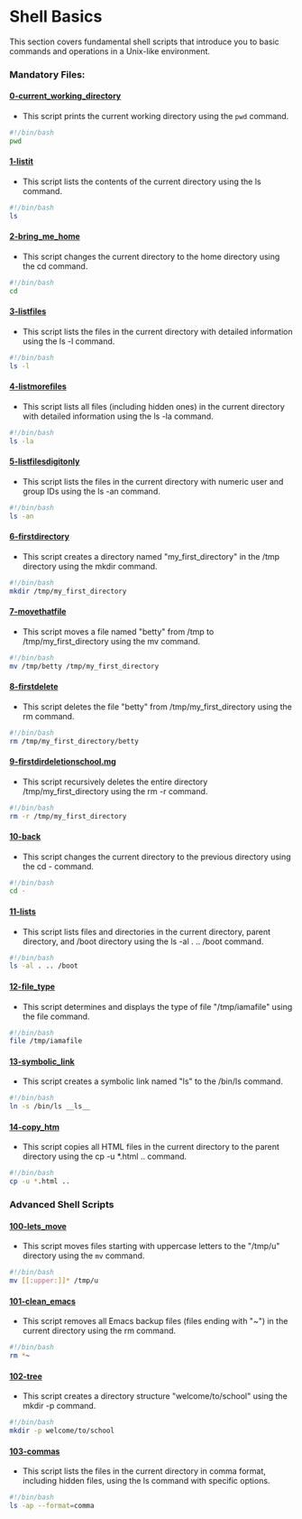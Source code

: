 # Shell Basics

This section covers fundamental shell scripts that introduce you to basic commands and operations in a Unix-like environment.

### Mandatory Files:

#### [0-current_working_directory](#0-current_working_directory)

- This script prints the current working directory using the `pwd` command.

```bash
#!/bin/bash
pwd
```

#### [1-listit](#1-listit)

- This script lists the contents of the current directory using the ls command.

```bash
#!/bin/bash
ls
```

#### [2-bring_me_home](#2-bring_me_home)

- This script changes the current directory to the home directory using the cd command.

```bash
#!/bin/bash
cd
```

#### [3-listfiles](#3-listfiles)

- This script lists the files in the current directory with detailed information using the ls -l command.

```bash
#!/bin/bash
ls -l
```

#### [4-listmorefiles](#4-listmorefiles)

- This script lists all files (including hidden ones) in the current directory with detailed information using the ls -la command.

```bash
#!/bin/bash
ls -la
```

#### [5-listfilesdigitonly](#5-listfilesdigitonly)

- This script lists the files in the current directory with numeric user and group IDs using the ls -an command.

```bash
#!/bin/bash
ls -an
```

#### [6-firstdirectory](#6-firstdirectory)

- This script creates a directory named "my_first_directory" in the /tmp directory using the mkdir command.

```bash
#!/bin/bash
mkdir /tmp/my_first_directory
```

#### [7-movethatfile](#7-movethatfile)

- This script moves a file named "betty" from /tmp to /tmp/my_first_directory using the mv command.

```bash
#!/bin/bash
mv /tmp/betty /tmp/my_first_directory
```

#### [8-firstdelete](#8-firstdelete)

- This script deletes the file "betty" from /tmp/my_first_directory using the rm command.

```bash
#!/bin/bash
rm /tmp/my_first_directory/betty
```

#### [9-firstdirdeletionschool.mg](#9-firstdirdeletionschool.mg)

- This script recursively deletes the entire directory /tmp/my_first_directory using the rm -r command.

```bash
#!/bin/bash
rm -r /tmp/my_first_directory
```

#### [10-back](#10-back)

- This script changes the current directory to the previous directory using the cd - command.

```bash
#!/bin/bash
cd -
```

#### [11-lists](#11-lists)

- This script lists files and directories in the current directory, parent directory, and /boot directory using the ls -al . .. /boot command.

```bash
#!/bin/bash
ls -al . .. /boot
```

#### [12-file_type](#12-file_type)

- This script determines and displays the type of file "/tmp/iamafile" using the file command.

```bash
#!/bin/bash
file /tmp/iamafile
```

#### [13-symbolic_link](#13-symbolic_link)

- This script creates a symbolic link named "ls" to the /bin/ls command.

```bash
#!/bin/bash
ln -s /bin/ls __ls__
```

#### [14-copy_htm](#14-copy_htm)

- This script copies all HTML files in the current directory to the parent directory using the cp -u \*.html .. command.

```bash
#!/bin/bash
cp -u *.html ..
```

### Advanced Shell Scripts

#### [100-lets_move](#100-lets_move)

- This script moves files starting with uppercase letters to the "/tmp/u" directory using the `mv` command.

```bash
#!/bin/bash
mv [[:upper:]]* /tmp/u
```

#### [101-clean_emacs](#101-clean_emacs)

- This script removes all Emacs backup files (files ending with "~") in the current directory using the rm command.

```bash
#!/bin/bash
rm *~
```

#### [102-tree](#102-tree)

- This script creates a directory structure "welcome/to/school" using the mkdir -p command.

```bash
#!/bin/bash
mkdir -p welcome/to/school
```

#### [103-commas](#103-commas)

- This script lists the files in the current directory in comma format, including hidden files, using the ls command with specific options.

```bash
#!/bin/bash
ls -ap --format=comma
```
